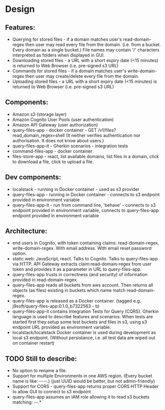 
# Design

## Features:
- Querying for stored files - if a domain matches user's read-domain-regex then user may read every file from the domain. (i.e. from a bucket. Every domain as a single bucket.)  File names may contain '/' characters interpreted as folders when displayed in GUI.
- Downloading stored files - a URL with a short expiry date (<15 minutes) is returned to Web Browser  (i.e. pre-signed s3 URL)
- Commands for stored files - if a domain matches user's write-domain-regex then user may create/delete every file from the domain.
- Uploading stored files - a URL with a short expiry date (<15 minutes) is returned to Web Browser  (i.e. pre-signed s3 URL)

## Components:
- Amazon s3 (storage layer)
- Amazon Cognito User Pools (user authentication)
- Amazon API Gateway (user authorization)
- query-files-app - docker container - GET /v1/files?read_domain_regex=shell         (It neither verifies authentication nor authorisation. It does not know about users.)
- query-files-app-it - Gherkin scenarios - integration tests
- command-files-app - docker container
- files-store-app - react, list available domains, list files in a domain, click to download a file, click to upload a file. 

## Dev components:
- localstack - running in Docker container - used as s3 provider
- query-files-app - running in Docker container - connects to s3 endpoint provided in environment variable
- query-files-app-it - run from command line, 'behave' - connects to s3 endpoint provided in environment variable, connects to query-files-app endpoint provided in environment variable

## Architecture:
- end users in Cognito, with token containing claims: read-domain-regex, write-domain-regex. With email address. With email reset password option.
- static web: JavaScript, react. Talks to Cognito. Talks to query-files-app via HTTP. API Gateway extracts claim:read-domain-regex from user token and provides it as a parameter in URL to query-files-app.
- query-files-app trusts in correctness (and security) of information provided in read-domain-regex.
- query-files-app reads all buckets from aws account. Then returns all objects (as files) existing in buckets which name match read-domain-regex.
- query-files-app is released as a Docker container.  (tagged e.g. j9soft/query-files-app:0.1.0_b7322563 - b<git commit ID>)
- query-files-app-it contains Integration Tests for Query (CQRS). Gherkin language is used to describe features and scenarios.  When tests are started first they setup some test buckets and files in s3, using s3 endpoint URL provided as environment variable.
- localstack/localstack Docker container is used during development as local s3 endpoint. (Without persistance, i.e. all test data are wiped out on container restart)

## TODO Still to describe:
- No option to rename a file.
- Support for multiple Environments in one AWS region. (Every bucket name is like: <environmentName>--<domain name>--<UUID to make bucket unique>.)  (just UUID would be better, but not admin-friendly)
- Support for CORS - query-files-app returns proper CORS HTTP Header to allow GUI to connect to s3 endpoint
- query-files-app assumes an IAM role allowing it to read s3 buckets matching: <environmentName>--.*



